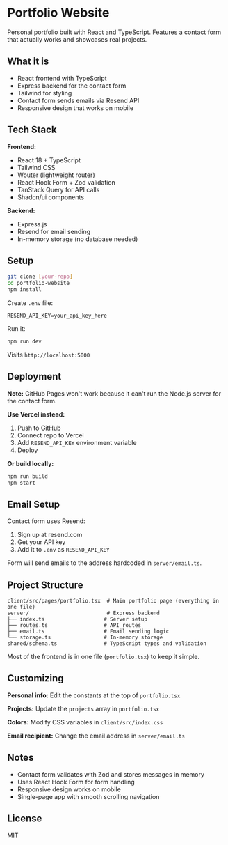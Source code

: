 # Portfolio Website

Personal portfolio built with React and TypeScript. Features a contact form that actually works and showcases real projects.

## What it is

- React frontend with TypeScript
- Express backend for the contact form
- Tailwind for styling
- Contact form sends emails via Resend API
- Responsive design that works on mobile

## Tech Stack

**Frontend:**
- React 18 + TypeScript
- Tailwind CSS
- Wouter (lightweight router)
- React Hook Form + Zod validation
- TanStack Query for API calls
- Shadcn/ui components

**Backend:**
- Express.js
- Resend for email sending
- In-memory storage (no database needed)

## Setup

```bash
git clone [your-repo]
cd portfolio-website
npm install
```

Create `.env` file:
```
RESEND_API_KEY=your_api_key_here
```

Run it:
```bash
npm run dev
```

Visits `http://localhost:5000`

## Deployment

**Note:** GitHub Pages won't work because it can't run the Node.js server for the contact form.

**Use Vercel instead:**
1. Push to GitHub
2. Connect repo to Vercel
3. Add `RESEND_API_KEY` environment variable
4. Deploy

**Or build locally:**
```bash
npm run build
npm start
```

## Email Setup

Contact form uses Resend:
1. Sign up at resend.com
2. Get your API key
3. Add it to `.env` as `RESEND_API_KEY`

Form will send emails to the address hardcoded in `server/email.ts`.

## Project Structure

```
client/src/pages/portfolio.tsx  # Main portfolio page (everything in one file)
server/                         # Express backend
├── index.ts                   # Server setup
├── routes.ts                  # API routes
├── email.ts                   # Email sending logic
└── storage.ts                 # In-memory storage
shared/schema.ts               # TypeScript types and validation
```

Most of the frontend is in one file (`portfolio.tsx`) to keep it simple.

## Customizing

**Personal info:** Edit the constants at the top of `portfolio.tsx`

**Projects:** Update the `projects` array in `portfolio.tsx`

**Colors:** Modify CSS variables in `client/src/index.css`

**Email recipient:** Change the email address in `server/email.ts`

## Notes

- Contact form validates with Zod and stores messages in memory
- Uses React Hook Form for form handling
- Responsive design works on mobile
- Single-page app with smooth scrolling navigation

## License

MIT